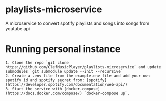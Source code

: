 # playlists-microservice
A microservice to convert spotify playlists and songs into songs from youtube api


# Running personal instance

    1. Clone the repo `git clone https://github.com/ClefMusicPlayer/playlists-microservice` and update submodules `git submodule update --init --recursive`
    2. Create a .env file from the example.env file and add your own spotify id and spotify secret from: [spotify](https://developer.spotify.com/documentation/web-api/)
    3. Start the service with [docker-compose](https://docs.docker.com/compose/) `docker-compose up`. 

